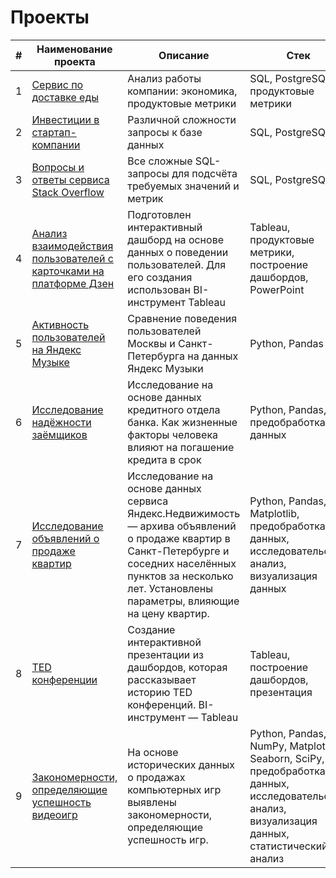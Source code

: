 # Проекты

|  #  |     Наименование проекта    |         Описание         |         Стек          |
| - | ------------------------ | ---------------------- | ------------------- |
|  1  | [Сервис по доставке еды](https://github.com/SweexFox/portfolio-projects/tree/main/sql-projects/delivery-service) | Анализ работы компании: экономика, продуктовые метрики | SQL, PostgreSQL, продуктовые метрики
|  2  | [Инвестиции в стартап-компании](https://github.com/SweexFox/portfolio-projects/tree/main/sql-projects/startup-investments) | Различной сложности запросы к базе данных | SQL, PostgreSQL |
|  3  | [Вопросы и ответы сервиса Stack Overflow](https://github.com/SweexFox/portfolio-projects/tree/main/sql-projects/stackoverflow) | Все сложные SQL-запросы для подсчёта требуемых значений и метрик | SQL, PostgreSQL |
|  4  | [Анализ взаимодействия пользователей с карточками на платформе Дзен](https://github.com/SweexFox/portfolio-projects/tree/main/tableau-projects/zen) | Подготовлен интерактивный дашборд на основе данных о поведении пользователей. Для его создания использован BI-инструмент Tableau | Tableau, продуктовые метрики, построение дашбордов, PowerPoint |
|  5  | [Активность пользователей на Яндекс Музыке](https://github.com/SweexFox/portfolio-projects/tree/main/python-projects/1-yandex-music) | Сравнение поведения пользователей Москвы и Санкт-Петербурга на данных Яндекс Музыки | Python, Pandas
|  6  | [Исследование надёжности заёмщиков](https://github.com/SweexFox/portfolio-projects/tree/main/python-projects/2-borrowers-reliability) | Исследование на основе данных кредитного отдела банка. Как жизненные факторы человека влияют на погашение кредита в срок | Python, Pandas, предобработка данных
|  7  | [Исследование объявлений о продаже квартир](https://github.com/SweexFox/portfolio-projects/tree/main/python-projects/3-flat-sales-advertisements) | Исследование на основе данных сервиса Яндекс.Недвижимость — архива объявлений о продаже квартир в Санкт-Петербурге и соседних населённых пунктов за несколько лет. Установлены параметры, влияющие на цену квартир. | Python, Pandas, Matplotlib, предобработка данных, исследовательский анализ, визуализация данных
|  8  | [TED конференции](https://github.com/SweexFox/portfolio-projects/tree/main/tableau-projects/ted) | Создание интерактивной презентации из дашбордов, которая рассказывает историю TED конференций. BI-инструмент — Tableau	| Tableau, построение дашбордов, презентация
|  9  | [Закономерности, определяющие успешность видеоигр](https://github.com/SweexFox/portfolio-projects/tree/main/python-projects/4-successful-games) | На основе исторических данных о продажах компьютерных игр выявлены закономерности, определяющие успешность игр. | Python, Pandas, NumPy, Matplotlib, Seaborn, SciPy, предобработка данных, исследовательский анализ, визуализация данных, статистический анализ
